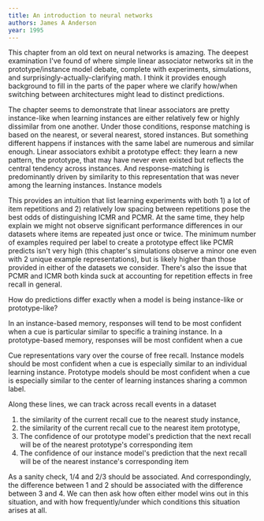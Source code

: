 ```yaml
---
title: An introduction to neural networks
authors: James A Anderson
year: 1995
---
```


This chapter from an old text on neural networks is amazing. The deepest examination I've found of where simple linear associator networks sit in the prototype/instance model debate, complete with experiments, simulations, and surprisingly-actually-clarifying math. I think it provides enough background to fill in the parts of the paper where we clarify how/when switching between architectures might lead to distinct predictions.

The chapter seems to demonstrate that linear associators are pretty instance-like when learning instances are either relatively few or highly dissimilar from one another. Under those conditions, response matching is based on the nearest, or several nearest, stored instances. But something different happens if instances with the same label are numerous and similar enough. Linear associators exhibit a prototype effect: they learn a new pattern, the prototype, that may have never even existed but reflects the central tendency across instances. And response-matching is predominantly driven by similarity to this representation that was never among the learning instances. Instance models

This provides an intuition that list learning experiments with both 1) a lot of item repetitions and 2) relatively low spacing between repetitions pose the best odds of distinguishing ICMR and PCMR. At the same time, they help explain we might not observe significant performance differences in our datasets where items are repeated just once or twice. The minimum number of examples required per label to create a prototype effect like PCMR predicts isn't very high (this chapter's simulations observe a minor one even with 2 unique example representations), but is likely higher than those provided in either of the datasets we consider. There's also the issue that PCMR and ICMR both kinda suck at accounting for repetition effects in free recall in general.

How do predictions differ exactly when a model is being instance-like or prototype-like? 

In an instance-based memory, responses will tend to be most confident when a cue is particular similar to specific a training instance. In a prototype-based memory, responses will be most confident when a cue 

Cue representations vary over the course of free recall. Instance models should be most confident when a cue is especially similar to an individual learning instance. Prototype models should be most confident when a cue is especially similar to the center of learning instances sharing a common label. 

Along these lines, we can track across recall events in a dataset 
1) the similarity of the current recall cue to the nearest study instance, 
2) the similarity of the current recall cue to the nearest item prototype,
3) The confidence of our prototype model's prediction that the next recall will be of the nearest prototype's corresponding item
4) The confidence of our instance model's prediction that the next recall will be of the nearest instance's corresponding item

As a sanity check, 1/4 and 2/3 should be associated. And correspondingly, the difference between 1 and 2 should be associated with the difference between 3 and 4. We can then ask how often either model wins out in this situation, and with how frequently/under which conditions this situation arises at all. 